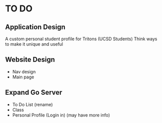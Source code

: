 # TO DO

## Application Design

A custom personal student profile for Tritons (UCSD Students)
Think ways to make it unique and useful

## Website Design

- Nav design
- Main page

## Expand Go Server

- To Do List (rename)
- Class
- Personal Profile (Login in) (may have more info)
